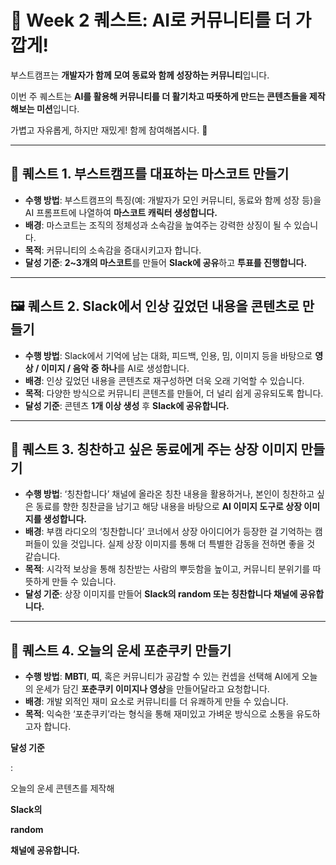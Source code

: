 # **🚀 Week 2 퀘스트: AI로 커뮤니티를 더 가깝게!**

부스트캠프는 **개발자가 함께 모여 동료와 함께 성장하는 커뮤니티**입니다.

이번 주 퀘스트는 **AI를 활용해 커뮤니티를 더 활기차고 따뜻하게 만드는 콘텐츠들을 제작해보는 미션**입니다.

가볍고 자유롭게, 하지만 재밌게! 함께 참여해봅시다. 🙌

---

## **🧩 퀘스트 1. 부스트캠프를 대표하는 마스코트 만들기**

- **수행 방법**:
  부스트캠프의 특징(예: 개발자가 모인 커뮤니티, 동료와 함께 성장 등)을 AI 프롬프트에 나열하여 **마스코트 캐릭터 생성합니다.**
- **배경**:
  마스코트는 조직의 정체성과 소속감을 높여주는 강력한 상징이 될 수 있습니다.
- **목적**:
  커뮤니티의 소속감을 증대시키고자 합니다.
- **달성 기준**:
  **2~3개의 마스코트**를 만들어 **Slack에 공유**하고 **투표를 진행합니다.**

---

## **🖼️ 퀘스트 2. Slack에서 인상 깊었던 내용을 콘텐츠로 만들기**

- **수행 방법**:
  Slack에서 기억에 남는 대화, 피드백, 인용, 밈, 이미지 등을 바탕으로
  **영상 / 이미지 / 음악 중 하나**를 AI로 생성합니다.
- **배경**:
  인상 깊었던 내용을 콘텐츠로 재구성하면 더욱 오래 기억할 수 있습니다.
- **목적**:
  다양한 방식으로 커뮤니티 콘텐츠를 만들어, 더 널리 쉽게 공유되도록 합니다.
- **달성 기준**:
  콘텐츠 **1개 이상 생성** 후 **Slack에 공유합니다.**

---

## **🏅 퀘스트 3. 칭찬하고 싶은 동료에게 주는 상장 이미지 만들기**

- **수행 방법**:
  ‘칭찬합니다’ 채널에 올라온 칭찬 내용을 활용하거나,
  본인이 칭찬하고 싶은 동료를 향한 칭찬글을 남기고
  해당 내용을 바탕으로 **AI 이미지 도구로 상장 이미지를 생성합니다.**
- **배경**:
  부캠 라디오의 ‘칭찬합니다’ 코너에서 상장 아이디어가 등장한 걸 기억하는 캠퍼들이 있을 것입니다. 실제 상장 이미지를 통해 더 특별한 감동을 전하면 좋을 것 같습니다.
- **목적**:
  시각적 보상을 통해 칭찬받는 사람의 뿌듯함을 높이고, 커뮤니티 분위기를 따뜻하게 만들 수 있습니다.
- **달성 기준**:
  상장 이미지를 만들어 **Slack의 random 또는 칭찬합니다 채널에 공유합니다.**

---

## **🥠 퀘스트 4. 오늘의 운세 포춘쿠키 만들기**

- **수행 방법**:
  **MBTI**, **띠**, 혹은 커뮤니티가 공감할 수 있는 컨셉을 선택해
  AI에게 오늘의 운세가 담긴 **포춘쿠키 이미지나 영상**을 만들어달라고 요청합니다.
- **배경**:
  개발 외적인 재미 요소로 커뮤니티를 더 유쾌하게 만들 수 있습니다.
- **목적**:
  익숙한 ‘포춘쿠키’라는 형식을 통해 재미있고 가벼운 방식으로 소통을 유도하고자 합니다.

**달성 기준**

:

오늘의 운세 콘텐츠를 제작해

**Slack의**

**random**

**채널에 공유합니다.**
